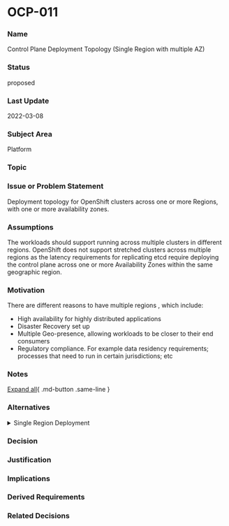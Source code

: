 

# OCP-011

### Name

Control Plane Deployment Topology (Single Region with multiple AZ)

### Status

proposed

### Last Update

2022-03-08

### Subject Area

Platform

### Topic



### Issue or Problem Statement

Deployment topology for OpenShift clusters across one or more Regions, with one or more availability zones.

### Assumptions

The workloads should support running across multiple clusters in different regions. OpenShift does not support stretched clusters across multiple regions as the latency requirements for replicating etcd require deploying the control plane across one or more Availability Zones within the same geographic region.

### Motivation

There are different reasons to have multiple regions , which include: 
- High availability for highly distributed applications
- Disaster Recovery set up
- Multiple Geo-presence, allowing workloads to be closer to their end consumers 
- Regulatory compliance. For example data residency requirements; processes that need to run in certain jurisdictions; etc

### Notes



[Expand all](#){ .md-button .same-line }

### Alternatives


    

<details markdown=1>
<summary markdown="span">Single Region Deployment</summary>

<table>
    <caption></caption>
    <thead>
        <tr>
            <th></th>
            <th></th>
        </tr>
    </thead>
    <tr>
        <td> <strong>Name</strong> </td>
        <td>Single Region Deployment</td>
    </tr>
    <tr>
        <td> <strong>Description</strong> </td>
        <td>OpenShift will be deployed between 1 or more AZ within a region.</td>
    </tr>
    <tr>
        <td> <strong>Best Applied</strong> </td>
        <td>If a workload does not support running across multiple regions and high latency, then a multi availability zone in a single region may be a better option. 
If high availability requirements include running a workload in multiple DCs, this could be accomplished by using Availability Zones with some Public Cloud providers. You need to check the specific Availability Zone set up for the  Hyperscalers where you're looking to install OpenShift.</td>
    </tr>
    <tr>
        <td> <strong>Contraindications</strong> </td>
        <td></td>
    </tr>
</table>


</details>


    



### Decision



### Justification



### Implications



### Derived Requirements



### Related Decisions



